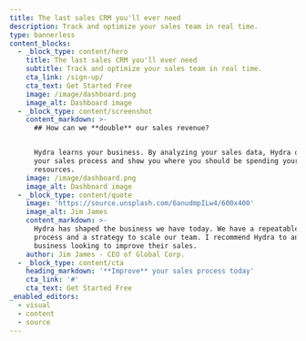 ```yaml
---
title: The last sales CRM you'll ever need
description: Track and optimize your sales team in real time.
type: bannerless
content_blocks:
  - _block_type: content/hero
    title: The last sales CRM you'll ever need
    subtitle: Track and optimize your sales team in real time.
    cta_link: /sign-up/
    cta_text: Get Started Free
    image: /image/dashboard.png
    image_alt: Dashboard image
  - _block_type: content/screenshot
    content_markdown: >-
      ## How can we **double** our sales revenue?


      Hydra learns your business. By analyzing your sales data, Hydra optimizes
      your sales process and show you where you should be spending your
      resources.
    image: /image/dashboard.png
    image_alt: Dashboard image
  - _block_type: content/quote
    image: 'https://source.unsplash.com/6anudmpILw4/600x400'
    image_alt: Jim James
    content_markdown: >-
      Hydra has shaped the business we have today. We have a repeatable sales
      process and a strategy to scale our team. I recommend Hydra to any
      business looking to improve their sales.
    author: Jim James - CEO of Global Corp.
  - _block_type: content/cta
    heading_markdown: '**Improve** your sales process today'
    cta_link: '#'
    cta_text: Get Started Free
_enabled_editors:
  - visual
  - content
  - source
---
```


